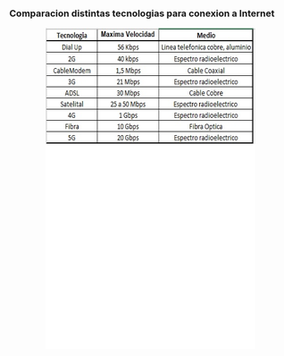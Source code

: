 ### Comparacion distintas tecnologias para conexion a Internet

<p align='center'>

<img src="imagenes/tecnologias internet.jpg" alt="Texto alternativo" width="375" height="574">
